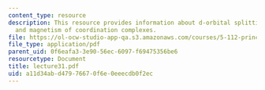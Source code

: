 ```yaml
---
content_type: resource
description: This resource provides information about d-orbital splitting diagrams,
  and magnetism of coordination complexes.
file: https://ol-ocw-studio-app-qa.s3.amazonaws.com/courses/5-112-principles-of-chemical-science-fall-2005/a11d34abd47976670f6e0eeecdb0f2ec_lecture31.pdf
file_type: application/pdf
parent_uid: 0f6eafa3-3e90-56ec-6097-f69475356be6
resourcetype: Document
title: lecture31.pdf
uid: a11d34ab-d479-7667-0f6e-0eeecdb0f2ec
---
```

